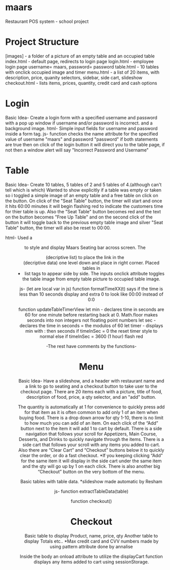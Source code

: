 # maars
Restaurant POS system - school project

# Project Structure
[images]   - a folder of a picture of an empty table and an occupied table
index.html - default page, redirects to login page
login.html - employee login page username= maars, password= password
table.html - 10 tables with onclick occupied image and timer
menu.html  - a list of 20 items, with description, price, quanity selectors, sidebar, side cart, slideshow
checkout.html - lists items, prices, quantity, credit card and cash options

# Login
Basic Idea- Create a login form with a specified username and password with a pop up window if username and/or password is incorrect.
and a background image.
html-
Simple input fields for username and password inside a form tag.
js-
function checks the name attribute for the specified value of username "maars" and password "password" if both statements are true then on click of the login button it will direct you to the table page, if not then a window alert will say "Incorrect Password and Username"

# Table
Basic Idea- Create 10 tables, 5 tables of 2 and 5 tables of 4.(although can't tell which is which) Wanted to show explicitly if a table was empty or taken so i toggled a simple image of an empty table and a free table on click on the button. On click of the "Seat Table" button, the timer will start and once it hits 60:00 minutes it will begin flashing red to indicate the customers time for thier table is up. Also the "Seat Table" button becomes red and the text on the button becomes "Free Up Table" and on the second click of the button it will toggle back to the previous empty table image and silver "Seat Table" button, the timer will also be reset to 00:00. 

html- Used a <header> to style and display Maars Seating bar across screen. The <dl> (decriptive list) to place the link in the <dd> (decriptive data) one level down and place in right corner.
Placed tables in <li> list tags to appear side by side.
The inputs onclick attribute toggles the table image from empty table picture to occupied table image.

js- (let are local var in js)
function formatTimeXX(t) says if the time is less than 10 seconds display and extra 0 to look like 00:00 instead of 0:0

function updateTableTimerView 
 let min - declares time in seconds are 60 for one minute before restarting back at 0. Math.floor makes seconds into non integers not floating point numbers
 let sec - declares the time in seconds = the modulos of 60
 let timer - displays min with : then seconds
 if timeInSec = 0 the reset timer style to normal else if timeInSec = 3600 (1 hour) flash red
 
 -The rest have comments by the functions-
 
# Menu
Basic Idea- Have a slideshow, and a header with restaurant name and a link to go to seating and a checkout button to take user to the checkout page. There are 20 items each with a picture, title of food, description of food, price, a qty selector, and an "add" button.

The quantity is automatically at 1 for convenience to quickly press add for that item as it is often common to add only 1 of an item when buying food. There is a drop down arrow for qty 1-10, there is no limit to how much you can add of an item. On each click of the “Add” button next to the item it will add 1 to cart by default.
There is a side navigation that follows your scroll for Appetizers, Main Course, Desserts, and Drinks to quickly navigate through the items.
There is a side cart that follows your scroll with any items you added to cart. Also there are “Clear Cart” and “Checkout” buttons below it to quickly clear the order, or do a fast checkout. 
*If you keeping clicking “Add” for the same item it will display in the side cart under the same item and the qty will go up by 1 on each click.
There is also another big “Checkout” button on the very bottom of the menu.


Basic tables with table data.
*slideshow made automatic by Resham

js-
function extractTableData(table)

function checkout()

# Checkout 
Basic table to display Product, name, price, qty
Another table to display Totals etc..
*Max credit card and CVV numbers made by using pattern attribute done by annalise

Inside the body an onload attribute to utilize the displayCart function displays any items added to cart using sessionStorage.


 
